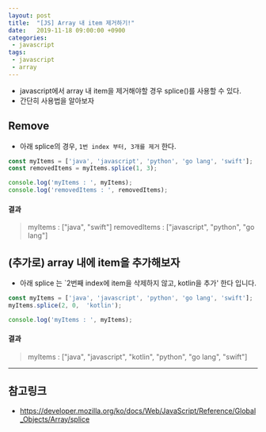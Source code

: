 ```yaml
---
layout: post
title:  "[JS] Array 내 item 제거하기!"
date:   2019-11-18 09:00:00 +0900
categories:
 - javascript
tags: 
 - javascript
 - array
---
```

- javascript에서 array 내 item을 제거해야할 경우 splice()를 사용할 수 있다.
- 간단히 사용법을 알아보자

## Remove
- 아래 splice의 경우, `1번 index 부터, 3개를 제거` 한다.

```javascript
const myItems = ['java', 'javascript', 'python', 'go lang', 'swift'];
const removedItems = myItems.splice(1, 3);

console.log('myItems : ', myItems);
console.log('removedItems : ', removedItems);
```

#### 결과
> myItems : ["java", "swift"]
> removedItems : ["javascript", "python", "go lang"]

## (추가로) array 내에 item을 추가해보자
- 아래 splice 는 `2번째 index에 item을 삭제하지 않고, kotlin을 추가' 한다 입니다.

```javascript
const myItems = ['java', 'javascript', 'python', 'go lang', 'swift'];
myItems.splice(2, 0,  'kotlin');

console.log('myItems : ', myItems);
```

#### 결과
> myItems :  ["java", "javascript", "kotlin", "python", "go lang", "swift"]

---
## 참고링크
- https://developer.mozilla.org/ko/docs/Web/JavaScript/Reference/Global_Objects/Array/splice
